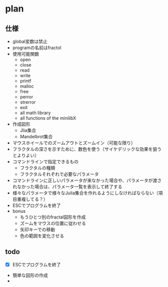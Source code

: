 # plan

## 仕様

- global変数は禁止
- programの名前はfractol
- 使用可能関数
  - open
  - close
  - read
  - write
  - printf
  - malloc
  - free
  - perror
  - strerror
  - exit
  - all math library
  - all functions of the minilibX
- 作成図形
  - Jlia集合
  - Mandelbrot集合
- マウスホイールでのズームアウトとズームイン（可能な限り）
- フラクタルの深さを示すために、数色を使う（サイケデリックな効果を狙うとよりよい）
- コマンドラインで指定できるもの
  - フラクタルの種類
  - フラクタルそれぞれで必要なパラメータ
- コマンドラインに正しいパラメータが来なかった場合や、パラメータが渡されなかった場合は、パラメータ一覧を表示して終了する
- 様々なパラメータで様々なJulia集合を作れるようにしなければならない（項目重複してる？）
- ESCでプログラムを終了
- bonus
  - もうひとつ別のfractal図形を作成
  - ズームをマウスの位置に従わせる
  - 矢印キーでの移動
  - 色の範囲を変化させる

## todo
- [x] ESCでプログラムを終了
- 簡単な図形の作成
- 